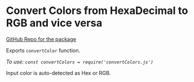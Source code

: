 # Convert Colors from HexaDecimal to RGB and vice versa

[GitHub Repo for the package](https://github.com/AliNisarAhmed/myfirstnpmpkg-convertcolors)

Exports `convertColor` function.

*To use: `const convertColors = require('convertColors.js')`*

Input color is auto-detected as Hex or RGB.